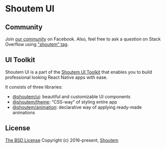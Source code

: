 # Shoutem UI
## Community

Join [our community](https://www.facebook.com/groups/shoutem.community/) on Facebook. Also, feel free to ask a question on Stack Overflow using ["shoutem" tag](http://stackoverflow.com/tags/shoutem).

## UI Toolkit

Shoutem UI is a part of the [Shoutem UI Toolkit](https://shoutem.github.io/ui/) that enables you to build professional looking React Native apps with ease.

It consists of three libraries:

- [@shoutem/ui](https://github.com/shoutem/ui): beautiful and customizable UI components
- [@shoutem/theme](https://github.com/shoutem/theme): “CSS-way” of styling entire app
- [@shoutem/animation](https://github.com/shoutem/animation): declarative way of applying ready-made animations

## License

[The BSD License](https://opensource.org/licenses/BSD-3-Clause)
Copyright (c) 2016-present, [Shoutem](http://shoutem.github.io)
